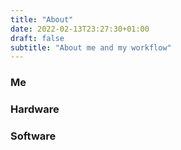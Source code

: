 ```yaml
---
title: "About"
date: 2022-02-13T23:27:30+01:00
draft: false
subtitle: "About me and my workflow"
---
```


### Me

### Hardware

### Software